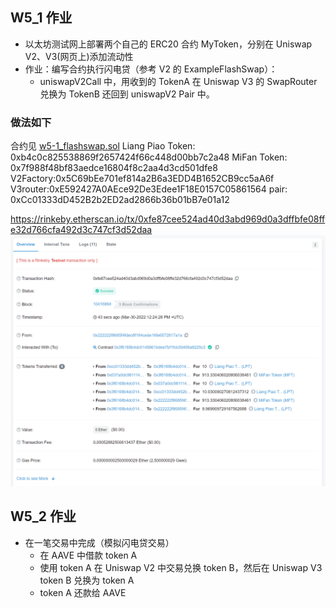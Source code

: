 ## W5_1 作业

- 以太坊测试网上部署两个自己的 ERC20 合约 MyToken，分别在 Uniswap V2、V3(网页上)添加流动性
- 作业：编写合约执行闪电贷（参考 V2 的 ExampleFlashSwap）：
  - uniswapV2Call 中，用收到的 TokenA 在 Uniswap V3 的 SwapRouter 兑换为 TokenB 还回到 uniswapV2 Pair 中。

### 做法如下

合约见 [w5-1_flashswap.sol](./w5-1_flashswap.sol)
Liang Piao Token: 0xb4c0c825538869f2657424f66c448d00bb7c2a48
MiFan Token: 0x7f988f48bf83aedce16804f8c2aa4d3cd501dfe8
V2Factory:0x5C69bEe701ef814a2B6a3EDD4B1652CB9cc5aA6f
V3router:0xE592427A0AEce92De3Edee1F18E0157C05861564
pair: 0xCc01333dD452B2b2ED2ad2866b36b01bB7e01a12

https://rinkeby.etherscan.io/tx/0xfe87cee524ad40d3abd969d0a3dffbfe08ffe32d766cfa492d3c747cf3d52daa
![tx](./tx.png)

## W5_2 作业

- 在一笔交易中完成（模拟闪电贷交易）
  - 在 AAVE 中借款 token A
  - 使用 token A 在 Uniswap V2 中交易兑换 token B，然后在 Uniswap V3 token B 兑换为 token A
  - token A 还款给 AAVE
